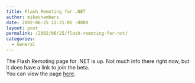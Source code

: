 ```yaml
---
title: Flash Remoting for .NET
author: mikechambers
date: 2002-06-25 12:31:01 -0800
layout: post
permalink: /2002/06/25/flash-remoting-for-net/
categories:
  - General
---
```



The Flash Remoting page for .NET is up. Not much info there right now, but it&nbsp;does have a link to join the beta.  
You can view the page [here][1].

 [1]: http://www.macromedia.com/software/flash/flashremoting/net/